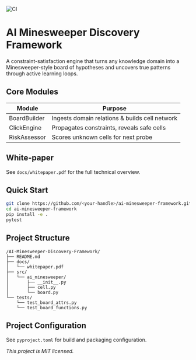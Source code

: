 ![CI](https://github.com/GenghisDarb/AI-Minesweeper-Discovery-Framework/actions/workflows/ci.yml/badge.svg)

# AI Minesweeper Discovery Framework

A constraint-satisfaction engine that turns any knowledge domain into a Minesweeper-style board of hypotheses and uncovers true patterns through active learning loops.

## Core Modules

| Module         | Purpose                                                      |
| -------------- | ------------------------------------------------------------ |
| BoardBuilder   | Ingests domain relations & builds cell network               |
| ClickEngine    | Propagates constraints, reveals safe cells                   |
| RiskAssessor   | Scores unknown cells for next probe                          |

## White-paper

See `docs/whitepaper.pdf` for the full technical overview.

## Quick Start

```bash
git clone https://github.com/<your-handle>/ai-minesweeper-framework.git
cd ai-minesweeper-framework
pip install -e .
pytest
```

## Project Structure

```
/AI-Minesweeper-Discovery-Framework/
├── README.md
├── docs/
│   └── whitepaper.pdf
├── src/
│   └── ai_minesweeper/
│       ├── __init__.py
│       ├── cell.py
│       └── board.py
└── tests/
    └── test_board_attrs.py
    └── test_board_functions.py
```

## Project Configuration

See `pyproject.toml` for build and packaging configuration.

*This project is MIT licensed.*
<!-- keep CI warm -->
